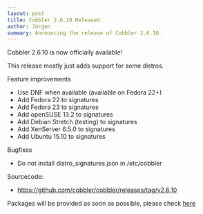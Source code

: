 ```yaml
---
layout: post
title: Cobbler 2.6.10 Released
author: Jörgen
summary: Announcing the release of Cobbler 2.6.10.
---
```

Cobbler 2.6.10 is now officially available!

This release mostly just adds support for some distros.


Feature improvements

* Use DNF when available (available on Fedora 22+)
* Add Fedora 22 to signatures
* Add Fedora 23 to signatures
* Add openSUSE 13.2 to signatures
* Add Debian Stretch (testing) to signatures
* Add XenServer 6.5.0 to signatures
* Add Ubuntu 15.10 to signatures


Bugfixes

* Do not install distro_signatures.json in /etc/cobbler


Sourcecode:

* <a href="https://github.com/cobbler/cobbler/releases/tag/v2.6.10">https://github.com/cobbler/cobbler/releases/tag/v2.6.10</a>


Packages will be provided as soon as possible, please check <a href="http://download.opensuse.org/repositories/home:/libertas-ict:/cobbler26">here</a>

